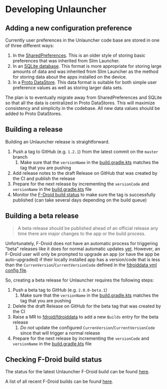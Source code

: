 # Developing Unlauncher

## Adding a new configuration preference

Currently user preferences in the Unlauncher code base are stored in one of three different ways:

1. In the [SharedPreferences](https://developer.android.com/training/data-storage/shared-preferences). This is an older style of storing basic preferences that was inherited from Slim Launcher. 
1. In an [SQLite database](https://developer.android.com/training/data-storage/sqlite). This format is more appropriate for storing large amounts of data and was inherited from Slim Launcher as the method for storing data about the apps installed on the device.
1. In a [Proto DataStore](https://developer.android.com/topic/libraries/architecture/datastore#proto-datastore). This data format is suitable for both simple user preference values as well as storing larger data sets.

The plan is to eventually migrate away from SharedPreferences and SQLite so that all the data is centralized in Proto DataStores. This will maximize consistency and simplicity in the codebase. All new data values should be added to Proto DataStores.

## Building a release

Building an Unlauncher release is straightforward.  

1. Push a tag to GitHub (e.g. `1.2.1`) from the latest commit on the `master` branch
    1. Make sure that the `versionName` in the [build.gradle.kts](./app/build.gradle.kts) matches the tag that you are pushing
1. Add release notes to the draft Release on GitHub that was created by the CI and publish the release
1. Prepare for the next release by incrementing the `versionCode` and `versionName` in the [build.gradle.kts](./app/build.gradle.kts) file
1. Monitor the [F-Droid build status](#checking-f-droid-build-status) to make sure the tag is successfully published (can take several days depending on the build queue)

## Building a beta release

> A beta release should be published ahead of an official release any time there are major changes to the app or the build process.

Unfortunately, F-Droid does not have an automatic process for triggering "beta" releases like it does for normal automatic updates [yet](https://gitlab.com/fdroid/fdroidserver/-/issues/161).
However, an F-Droid user will only be prompted to upgrade an app (or have the app be auto-upgraded) if their locally installed app has a version/code that is less than the `CurrenVersion`/`CurrentVersionCode` defined in the [fdroiddata yml config file](https://gitlab.com/fdroid/fdroiddata/-/blob/master/metadata/com.jkuester.unlauncher.yml).

So, creating a beta release for Unlauncher requires the following steps:

1. Push a beta tag to GitHub (e.g. `2.0.0-beta.1`)
   1. Make sure that the `versionName` in the [build.gradle.kts](./app/build.gradle.kts) matches the tag that you are pushing
1. Delete the draft Release on GitHub for the beta tag that was created by the CI
1. Raise a MR to [fdroid/fdroiddata](https://gitlab.com/fdroid/fdroiddata) to add a new `Builds` entry for the beta release
    1. _Do not_ update the configured `CurrenVersion`/`CurrentVersionCode` since that will trigger a normal release
1. Prepare for the next release by incrementing the `versionCode` and `versionName` in the [build.gradle.kts](./app/build.gradle.kts) file

## Checking F-Droid build status

The status for the latest Unlauncher F-Droid build can be found [here](https://gitlab.com/fdroid/fdroiddata/-/blob/master/metadata/com.jkuester.unlauncher.yml).

A list of all recent F-Droid builds can be found [here](https://f-droid.org/wiki/index.php?title=Special:RecentChanges&days=30&from=&hidebots=0&hideanons=1&hideliu=1&limit=500).
